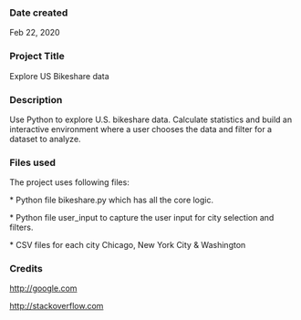 ### Date created
Feb 22, 2020

### Project Title
Explore US Bikeshare data

### Description
Use Python to explore U.S. bikeshare data. Calculate statistics and build an interactive environment where a user chooses the data and filter for a dataset to analyze.

### Files used
The project uses following files:

\* Python file bikeshare.py which has all the core logic.

\* Python file user_input to capture the user input for city selection and filters.

\* CSV files for each city Chicago, New York City & Washington

### Credits
http://google.com

http://stackoverflow.com

